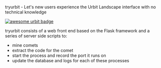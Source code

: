tryurbit - Let's new users experience the Urbit Landscape interface with no technical knowledge

[![awesome urbit badge](https://img.shields.io/badge/~-awesome%20urbit-lightgrey)](https://github.com/urbit/awesome-urbit)

tryurbit consists of a web front end based on the Flask framework and a series of server side scripts to:
 - mine comets
 - extract the code for the comet
 - start the process and record the port it runs on
 - update the database and logs for each of these processes

